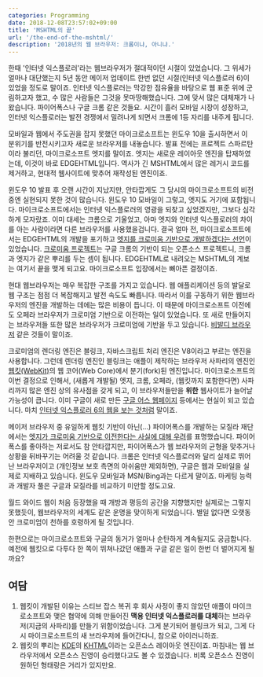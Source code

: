 ```yaml
---
categories: Programming
date: 2018-12-08T23:57:02+09:00
title: 'MSHTML의 끝'
url: '/the-end-of-the-mshtml/'
description: '2018년의 웹 브라우저: 크롬이냐, 아니냐.'
---
```


한때 '인터넷 익스플로러'라는 웹브라우저가 절대적이던 시절이 있었습니다. 그 위세가 얼마나 대단했는지 5년 동안 메이저 업데이트 한번 없던 시절(인터넷 익스플로러 6)이 있었을 정도로 말이죠.
인터넷 익스플로러는 막강한 점유율을 바탕으로 웹 표준 위에 군림하고자 했고, 수 많은 사람들은 그것을 못마땅해했습니다. 그에 맞서 많은 대체재가 나왔습니다. 파이어폭스나 구글 크롬 같은 것들요. 시간이 흘러 모바일 시장이 성장하고, 인터넷 익스플로러는 발전 경쟁에서 밀려나게 되면서 크롬에 1등 자리를 내주게 됩니다.

모바일과 웹에서 주도권을 잡지 못했던 마이크로소프트는 윈도우 10을 출시하면서 이 분위기를 반전시키고자 새로운 브라우저를 내놓습니다. 발표 전에는 프로젝트 스파르탄이라 불리던, 마이크로소프트 엣지를 말이죠. 엣지는 새로운 레이아웃 엔진을 탑재하였는데, 이것이 바로 EDGEHTML입니다. 역사가 긴 MSHTML에서 많은 레거시 코드를 제거하고, 현대적 웹사이트에 맞추어 재작성된 엔진이죠.

윈도우 10 발표 후 오랜 시간이 지났지만, 안타깝게도 그 당시의 마이크로소프트의 비전중엔 실현되지 못한 것이 많습니다. 윈도우 10 모바일이 그렇고, 엣지도 거기에 포함됩니다. 마이크로소프트에서는 인터넷 익스플로러의 영광을 되찾고 싶었겠지만, 그보다 심각하게 모자랐죠. 이미 대세는 크롬으로 기울었고, 아마 엣지와 인터넷 익스플로러의 차이를 아는 사람이라면 다른 브라우저를 사용했을겁니다. 결국 얼마 전, 마이크로소프트에서는 EDGEHTML의 개발을 포기하고 [엣지를 크로미움 기반으로 개발하겠다는 선언](https://blogs.windows.com/windowsexperience/2018/12/06/microsoft-edge-making-the-web-better-through-more-open-source-collaboration/#7v2imWM4QZVxi1Ei.97)이 있었습니다. [크로미움 프로젝트](https://www.chromium.org/)는 구글 크롬의 기반이 되는 오픈소스 프로젝트니, 크롬과 엣지가 같은 뿌리를 두는 셈이 됩니다. EDGEHTML로 내려오는 MSHTML의 계보는 여기서 끝을 맺게 되고요. 마이크로소프트 입장에서는 뼈아픈 결정이죠.

현대 웹브라우저는 매우 복잡한 구조를 가지고 있습니다. 웹 애플리케이션 등의 발달로 웹 구조는 점점 더 복잡해지고 발전 속도도 빠릅니다. 따라서 이를 구동하기 위한 웹브라우저의 엔진을 개발하는 데에는 많은 비용이 듭니다. 이 때문에 마이크로소프트 이전에도 오페라 브라우저가 크로미엄 기반으로 이전하는 일이 있었습니다. 또 새로 만들어지는 브라우저들 또한 많은 브라우저가 크로미엄에 기반을 두고 있습니다. [비발디 브라우저](https://vivaldi.com) 같은 것들이 말이죠.

크로미엄의 렌더링 엔진은 블링크, 자바스크립트 처리 엔진은 V8이라고 부르는 엔진을 사용합니다. 그런데 렌더링 엔진인 블링크는 애플이 제작하는 브라우저 사파리의 엔진인 [웹킷(WebKit)](https://webkit.org/)의 웹 코어(Web Core)에서 분기(fork)된 엔진입니다. 마이크로소프트의 이번 결정으로 인해서, (새롭게 개발될) 엣지, 크롬, 오페라, (웹킷까지 포함한다면) 사파리까지 많은 엔진 상의 유사점을 갖게 되고, 이 브라우저들만을 **위한** 웹사이트가 늘어날 가능성이 큽니다. 이미 구글이 새로 만든 [구글 어스 웹페이지](https://earth.google.com/web) 등에서는 현실이 되고 있습니다. 마치 [인터넷 익스플로러 6의 웹을 보는 것처럼](https://www.theverge.com/2018/1/4/16805216/google-chrome-only-sites-internet-explorer-6-web-standards) 말이죠.

메이저 브라우저 중 유일하게 웹킷 기반이 아닌(...) 파이어폭스를 개발하는 모질라 재단에서는 [엣지가 크로미움 기반으로 이전한다는 사실에 대해 우려](https://blog.mozilla.org/blog/2018/12/06/goodbye-edge/)를 표명했습니다. 파이어폭스를 좋아하는 저로서도 참 안타깝지만, 파이어폭스가 웹 브라우저의 균형을 맞추거나 상황을 뒤바꾸기는 어려울 것 같습니다. 크롬은 인터넷 익스플로러와 달리 실제로 뛰어난 브라우저이고 (개인정보 보호 측면의 아쉬움만 제외하면), 구글은 웹과 모바일을 실제로 지배하고 있습니다. 윈도우 모바일과 MSN/Bing과는 다르게 말이죠. 마케팅 능력과 개발자 풀은 구글과 모질라를 비교하기 미안할 정도고요.

월드 와이드 웹이 처음 등장했을 때 개방과 평등의 공간을 지향했지만 실제로는 그렇지 못했듯이, 웹브라우저의 세계도 같은 운명을 맞이하게 되었습니다. 별일 없다면 오랫동안 크로미엄이 천하를 호령하게 될 것입니다.

한편으로는 마이크로소프트와 구글의 동거가 얼마나 순탄하게 계속될지도 궁금합니다. 예전에 웹킷으로 다투다 한 쪽이 뛰쳐나갔던 애플과 구글 같은 일이 한번 더 벌어지게 될까요?

## 여담

1. 웹킷이 개발된 이유는 스티브 잡스 복귀 후 회사 사정이 좋지 않았던 애플이 마이크로소프트와 맺은 협약에 의해 만들어진 **맥용 인터넷 익스플로러를 대체**하는 브라우저(지금의 사파리)를 만들기 위함이었습니다. 그게 분기되어 블링크가 되고, 그게 다시 마이크로소프트의 새 브라우저에 들어간다니, 참으로 아이러니하죠.
2. 웹킷의 뿌리는 [KDE](https://konqueror.org/features/browser.php)의 [KHTML](https://konqueror.org/features/browser.php)이라는 오픈소스 레이아웃 엔진이죠. 마침내는 웹 브라우저에서 오픈소스 진영이 승리했다고도 볼 수 있겠습니다. 비록 오픈소스 진영이 원하던 형태랑은 거리가 있지만요.
